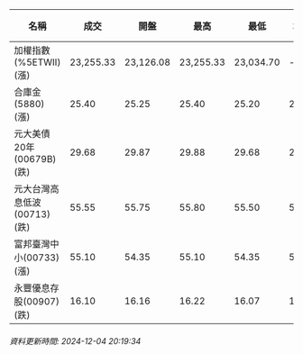 | 名稱 | 成交 | 開盤 | 最高 | 最低 | 均價 | 成交金額(億) | 昨收 | 漲跌幅 | 漲跌 | 總量 | 昨量 | 振幅 |
| -------- | -------- | -------- | -------- |-------- | -------- | -------- |-------- |-------- |-------- | -------- | -------- |-------- |
|加權指數(%5ETWII) (漲)|23,255.33|23,126.08|23,255.33|23,034.70|-|3,586.92|23,027.46|0.99%|227.87|7,021,591|0|0.96%|
|合庫金(5880) (漲)|25.40|25.25|25.40|25.20|25.31|2.49|25.30|0.40%|0.10|9,838|11,920|0.79%|
|元大美債20年(00679B) (跌)|29.68|29.87|29.88|29.68|29.76|19.58|30.06|1.26%|0.38|65,793|83,405|0.67%|
|元大台灣高息低波(00713) (跌)|55.55|55.75|55.80|55.50|55.56|7.59|55.60|0.09%|0.05|13,662|19,914|0.54%|
|富邦臺灣中小(00733) (漲)|55.10|54.35|55.10|54.35|54.84|0.933|54.35|1.38%|0.75|1,701|1,027|1.38%|
|永豐優息存股(00907) (跌)|16.10|16.16|16.22|16.07|16.12|0.583|16.14|0.25%|0.04|3,618|7,406|0.93%|
###### 資料更新時間: 2024-12-04 20:19:34